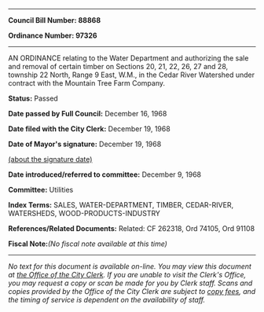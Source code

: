 

********

**Council Bill Number: 88868**
   
**Ordinance Number: 97326**
********

 AN ORDINANCE relating to the Water Department and authorizing the sale and removal of certain timber on Sections 20, 21, 22, 26, 27 and 28, township 22 North, Range 9 East, W.M., in the Cedar River Watershed under contract with the Mountain Tree Farm Company.

**Status:** Passed
   
**Date passed by Full Council:** December 16, 1968
   
**Date filed with the City Clerk:** December 19, 1968
   
**Date of Mayor's signature:** December 19, 1968
   
[(about the signature date)](/~public/approvaldate.htm)
   
   
   
**Date introduced/referred to committee:** December 9, 1968
   
**Committee:** Utilities
   
   
**Index Terms:** SALES, WATER-DEPARTMENT, TIMBER, CEDAR-RIVER, WATERSHEDS, WOOD-PRODUCTS-INDUSTRY

**References/Related Documents:** Related: CF 262318, Ord 74105, Ord 91108

**Fiscal Note:**_(No fiscal note available at this time)_
********

_No text for this document is available on-line. You may view this document at [the Office of the City Clerk](http://www.seattle.gov/leg/clerk/contactUs.htm). If you are unable to visit the Clerk's Office, you may request a copy or scan be made for you by Clerk staff. Scans and copies provided by the Office of the City Clerk are subject to [copy fees](http://clerk.seattle.gov/~public/clerkfees.htm), and the timing of service is dependent on the availability of staff._

